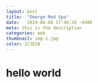 ```yaml
---
layout: post
title:  "Emerge Med Spa"
date:   2019-06-08 17:46:28 -0400
meta: this is the description
categories: web
thumbnail: img-1.jpg
color: 2C3E50
---
```

# hello world
